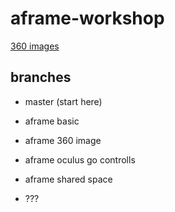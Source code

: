 # aframe-workshop


[360 images](https://unsplash.com/search/photos/360)


## branches

- master (start here)

- aframe basic

- aframe 360 image

- aframe oculus go controlls

- aframe shared space

- ???
